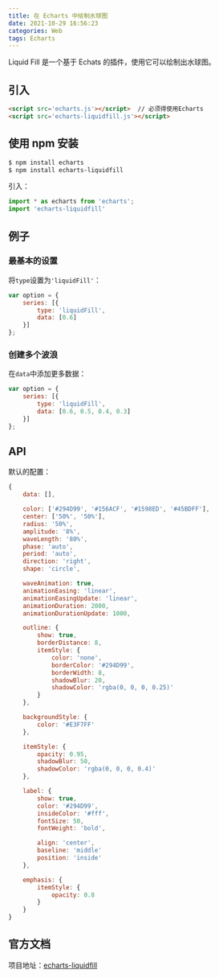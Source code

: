 ```yaml
---
title: 在 Echarts 中绘制水球图
date: 2021-10-29 16:56:23
categories: Web
tags: Echarts
---
```


Liquid Fill 是一个基于 Echats 的插件，使用它可以绘制出水球图。

## 引入

```html
<script src='echarts.js'></script>  // 必须得使用Echarts
<script src='echarts-liquidfill.js'></script>
```

## 使用 npm 安装

```bash
$ npm install echarts
$ npm install echarts-liquidfill
```

引入：

```javascript
import * as echarts from 'echarts';
import 'echarts-liquidfill'
```
<!--more-->

## 例子

### 最基本的设置

将`type`设置为`'liquidFill'`：

```javascript
var option = {
    series: [{
        type: 'liquidFill',
        data: [0.6]
    }]
};
```

### 创建多个波浪

在`data`中添加更多数据：

```javascript
var option = {
    series: [{
        type: 'liquidFill',
        data: [0.6, 0.5, 0.4, 0.3]
    }]
};
```

## API

默认的配置：

```javascript
{
    data: [],

    color: ['#294D99', '#156ACF', '#1598ED', '#45BDFF'],
    center: ['50%', '50%'],
    radius: '50%',
    amplitude: '8%',
    waveLength: '80%',
    phase: 'auto',
    period: 'auto',
    direction: 'right',
    shape: 'circle',

    waveAnimation: true,
    animationEasing: 'linear',
    animationEasingUpdate: 'linear',
    animationDuration: 2000,
    animationDurationUpdate: 1000,

    outline: {
        show: true,
        borderDistance: 8,
        itemStyle: {
            color: 'none',
            borderColor: '#294D99',
            borderWidth: 8,
            shadowBlur: 20,
            shadowColor: 'rgba(0, 0, 0, 0.25)'
        }
    },

    backgroundStyle: {
        color: '#E3F7FF'
    },

    itemStyle: {
        opacity: 0.95,
        shadowBlur: 50,
        shadowColor: 'rgba(0, 0, 0, 0.4)'
    },

    label: {
        show: true,
        color: '#294D99',
        insideColor: '#fff',
        fontSize: 50,
        fontWeight: 'bold',

        align: 'center',
        baseline: 'middle'
        position: 'inside'
    },

    emphasis: {
        itemStyle: {
            opacity: 0.8
        }
    }
}

```

## 官方文档

项目地址：[echarts-liquidfill](https://github.com/ecomfe/echarts-liquidfill)
